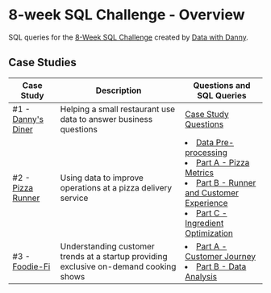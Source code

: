# 8-week SQL Challenge - Overview

SQL queries for the [8-Week SQL Challenge](https://8weeksqlchallenge.com/) created by [Data with Danny](https://www.datawithdanny.com/).

## Case Studies

Case Study | Description | Questions and SQL Queries |
---|---|---|
#1 - [Danny's Diner](https://8weeksqlchallenge.com/case-study-1/) | Helping a small restaurant use data to answer business questions | [Case Study Questions](case_01/casestudy_01.md)
#2 - [Pizza Runner](https://8weeksqlchallenge.com/case-study-2/) | Using data to improve operations at a pizza delivery service | <li> [Data Pre-processing](case_02/casestudy_02_pre.md) <li> [Part A - Pizza Metrics](case_02/casestudy_02a.md) <li> [Part B - Runner and Customer Experience](case_02/casestudy_02b.md) <li> [Part C - Ingredient Optimization](case_02/casestudy_02c.md)
#3 - [Foodie-Fi](https://8weeksqlchallenge.com/case-study-3/) | Understanding customer trends at a startup providing exclusive on-demand cooking shows | <li> [Part A - Customer Journey](case_03/casestudy_03a.md) <li> [Part B - Data Analysis](case_03/casestudy_03b.md)
